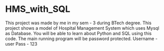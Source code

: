 # HMS_with_SQL
This project was made by me in my sem - 3 during BTech degree. This project shows a model of Hospital Management System which uses Mysql as Database. 
You will be able to learn about Python and SQL using this code.
The main running program will be password protected.
Username - user
Pass - 123

